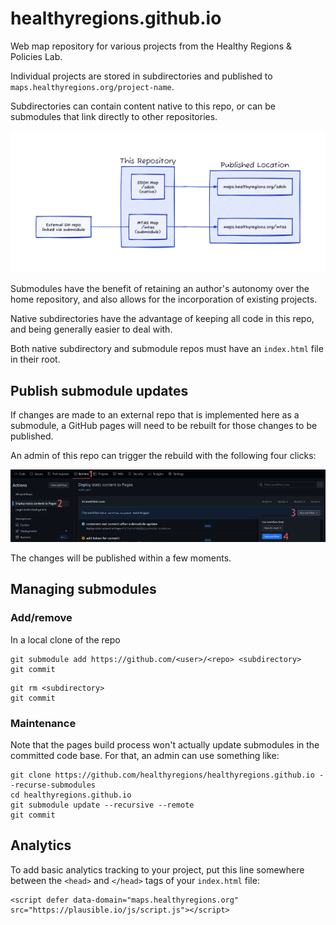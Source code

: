 # healthyregions.github.io

Web map repository for various projects from the Healthy Regions &amp; Policies Lab.

Individual projects are stored in subdirectories and published to `maps.healthyregions.org/project-name`.

Subdirectories can contain content native to this repo, or can be submodules that link directly to other repositories.

![structure](./structure.png)

Submodules have the benefit of retaining an author's autonomy over the home repository, and also allows for the incorporation of existing projects.

Native subdirectories have the advantage of keeping all code in this repo, and being generally easier to deal with.

Both native subdirectory and submodule repos must have an `index.html` file in their root.

## Publish submodule updates

If changes are made to an external repo that is implemented here as a submodule, a GitHub pages will need to be rebuilt for those changes to be published.

An admin of this repo can trigger the rebuild with the following four clicks:

![running pages workflow](./run-workflow.png)

The changes will be published within a few moments.

## Managing submodules

### Add/remove

In a local clone of the repo

```
git submodule add https://github.com/<user>/<repo> <subdirectory>
git commit
```

```
git rm <subdirectory>
git commit
```

### Maintenance

Note that the pages build process won't actually update submodules in the committed code base. For that, an admin can use something like:

```
git clone https://github.com/healthyregions/healthyregions.github.io --recurse-submodules
cd healthyregions.github.io
git submodule update --recursive --remote
git commit
```

## Analytics

To add basic analytics tracking to your project, put this line somewhere between the `<head>` and `</head>` tags of your `index.html` file:

```
<script defer data-domain="maps.healthyregions.org" src="https://plausible.io/js/script.js"></script>
```
